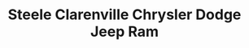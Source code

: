 ---
title: "Steele Clarenville Chrysler Dodge Jeep Ram"
url: /clarenville/steele-clarenville-chrysler-dodge-jeep-ram/
shop: car
---